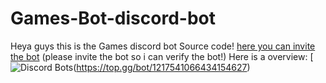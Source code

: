 # Games-Bot-discord-bot

Heya guys this is the Games discord bot Source code!
[here you can invite the bot](https://discord.com/oauth2/authorize?client_id=1217541066434154627&permissions=70368744177655&scope=bot+applications.commands)
(please invite the bot so i can verify the bot!)
Here is a overview: [![Discord Bots](https://top.gg/api/widget/1217541066434154627.svg)(https://top.gg/bot/1217541066434154627)
